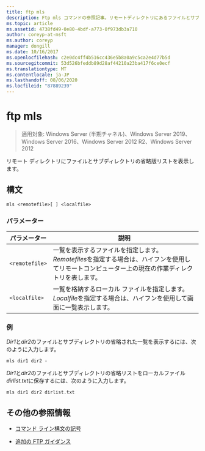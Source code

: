 ```yaml
---
title: ftp mls
description: Ftp mls コマンドの参照記事。リモートディレクトリにあるファイルとサブディレクトリの省略形の一覧を表示します。
ms.topic: article
ms.assetid: 4738fd49-0e80-4bdf-a773-0f973db3a710
author: coreyp-at-msft
ms.author: coreyp
manager: dongill
ms.date: 10/16/2017
ms.openlocfilehash: c2e0dc4ff4b516cc436e5b8a0a9c5ca2e4d77b5d
ms.sourcegitcommit: 53d526bfeddb89d28af44210a23ba417f6ce0ecf
ms.translationtype: MT
ms.contentlocale: ja-JP
ms.lasthandoff: 08/06/2020
ms.locfileid: "87889239"
---
```

# <a name="ftp-mls"></a>ftp mls

> 適用対象: Windows Server (半期チャネル)、Windows Server 2019、Windows Server 2016、Windows Server 2012 R2、Windows Server 2012

リモート ディレクトリにファイルとサブディレクトリの省略版リストを表示します。

## <a name="syntax"></a>構文

```
mls <remotefile>[ ] <localfile>
```

### <a name="parameters"></a>パラメーター

| パラメーター | 説明 |
| --------- | ----------- |
| `<remotefile>` | 一覧を表示するファイルを指定します。 *Remotefiles*を指定する場合は、ハイフンを使用してリモートコンピューター上の現在の作業ディレクトリを表します。 |
| `<localfile>` | 一覧を格納するローカル ファイルを指定します。 *Localfile*を指定する場合は、ハイフンを使用して画面に一覧表示します。 |

### <a name="examples"></a>例

*Dir1*と*dir2*のファイルとサブディレクトリの省略された一覧を表示するには、次のように入力します。

```
mls dir1 dir2 -
```

*Dir1*と*dir2*のファイルとサブディレクトリの省略リストをローカルファイル*dirlist.txt*に保存するには、次のように入力します。

```
mls dir1 dir2 dirlist.txt
```

## <a name="additional-references"></a>その他の参照情報

- [コマンド ライン構文の記号](command-line-syntax-key.md)

- [追加の FTP ガイダンス](/previous-versions/orphan-topics/ws.10/cc756013(v=ws.10))
